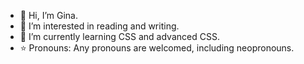 - 👋 Hi, I’m Gina.
- 👀 I’m interested in reading and writing.
- 🌱 I’m currently learning CSS and advanced CSS. 
- ⭐ Pronouns: Any pronouns are welcomed, including neopronouns. <!---
ginalzhang/ginalzhang is a ✨ special ✨ repository because its `README.md` (this file) appears on your GitHub profile.
You can click the Preview link to take a look at your changes.
--->
